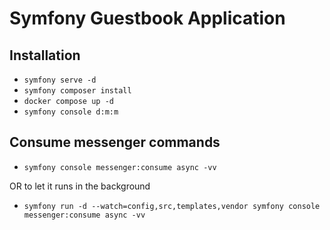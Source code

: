 Symfony Guestbook Application
========================

Installation
------------

- `symfony serve -d`
- `symfony composer install`
- `docker compose up -d`
- `symfony console d:m:m`


Consume messenger commands
--------------------------

- `symfony console messenger:consume async -vv`

OR to let it runs in the background

- `symfony run -d --watch=config,src,templates,vendor symfony console messenger:consume async -vv`